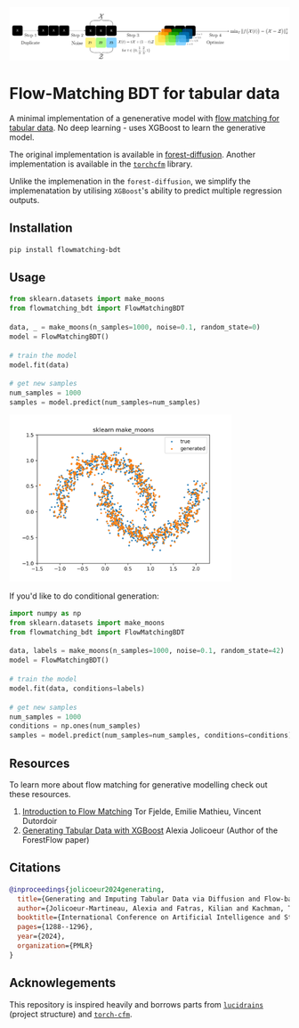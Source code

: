 <img src="./assets/forest_flow.png" width="800px"></img>

# Flow-Matching BDT for tabular data 

A minimal implementation of a genenerative model with [flow matching for tabular data](https://arxiv.org/abs/2309.09968). No deep learning - uses XGBoost to learn the generative model. 

The original implementation is available in [forest-diffusion](https://github.com/SamsungSAILMontreal/ForestDiffusion). Another implementation is available in the [`torchcfm`](https://github.com/atong01/conditional-flow-matching/tree/main/examples/tabular) library.

Unlike the implemenation in the `forest-diffusion`, we simplify the implemenatation by utilising `XGBoost`'s ability to predict multiple regression outputs.

## Installation
```bash
pip install flowmatching-bdt
```

## Usage

```python
from sklearn.datasets import make_moons
from flowmatching_bdt import FlowMatchingBDT

data, _ = make_moons(n_samples=1000, noise=0.1, random_state=0)
model = FlowMatchingBDT()

# train the model
model.fit(data)

# get new samples
num_samples = 1000
samples = model.predict(num_samples=num_samples)
```

<img src="./assets/moons.png" width="400px">

If you'd like to do conditional generation:
```python
import numpy as np
from sklearn.datasets import make_moons
from flowmatching_bdt import FlowMatchingBDT

data, labels = make_moons(n_samples=1000, noise=0.1, random_state=42)
model = FlowMatchingBDT()

# train the model
model.fit(data, conditions=labels)

# get new samples
num_samples = 1000
conditions = np.ones(num_samples)
samples = model.predict(num_samples=num_samples, conditions=conditions)
```
## Resources
To learn more about flow matching for generative modelling check out these resources.

1. [Introduction to Flow Matching](https://mlg.eng.cam.ac.uk/blog/2024/01/20/flow-matching.html) Tor Fjelde, Emilie Mathieu, Vincent Dutordoir
2. [Generating Tabular Data with XGBoost](https://ajolicoeur.ca/2023/09/19/xgboost-diffusion/) Alexia Jolicoeur (Author of the ForestFlow paper)


## Citations
```bibtex
@inproceedings{jolicoeur2024generating,
  title={Generating and Imputing Tabular Data via Diffusion and Flow-based Gradient-Boosted Trees},
  author={Jolicoeur-Martineau, Alexia and Fatras, Kilian and Kachman, Tal},
  booktitle={International Conference on Artificial Intelligence and Statistics},
  pages={1288--1296},
  year={2024},
  organization={PMLR}
}
```

## Acknowlegements
This repository is inspired heavily and borrows parts from [`lucidrains`](https://github.com/lucidrains) (project structure) and [`torch-cfm`](https://github.com/atong01/conditional-flow-matching).
